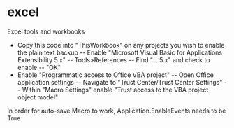# excel
Excel tools and workbooks

- Copy this code into "ThisWorkbook" on any projects you wish to enable the plain text backup
-- Enable "Microsoft Visual Basic for Applications Extensibility 5.x"
-- Tools>References
-- Find "... 5.x" and check to enable
-- "OK"
- Enable "Programmatic access to Office VBA project"
-- Open Office application settings
-- Navigate to "Trust Center/Trust Center Settings"
-- Within "Macro Settings" enable "Trust access to the VBA project object model"

In order for auto-save Macro to work, Application.EnableEvents needs to be True
